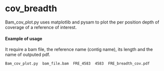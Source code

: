 # cov_breadth

Bam_cov_plot.py uses matplotlib and pysam to plot the per position depth of coverage of a reference of interest.


#### Example of usage
It require a bam file, the reference name (contig name), its length and the name of outputed pdf.
```bash
Bam_cov_plot.py  bam_file.bam  FRE_4583  4583  FRE_breadth_cov.pdf
```

